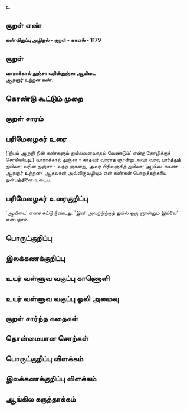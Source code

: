 உ

## குறள் எண் 

**கண்விதுப்பு அழிதல் - குறள் - ககஎ௯ - 1179**

## குறள் 

**வாராக்கால் துஞ்சா வரின்துஞ்சா ஆயிடை  
ஆரஞர் உற்றன கண்.**

## கொண்டு கூட்டும் முறை


## குறள் சாரம் 


## பரிமேலழகர் உரை

('நீயும் ஆற்றி நின் கண்களும் துயில்வனவாதல் வேண்டும்' என்ற தோழிக்குச் சொல்லியது.) வாராக்கால் துஞ்சா - காதலர் வாராத ஞான்று அவர் வரவு பார்த்துத் துயிலா; வரின் துஞ்சா - வந்த ஞான்று, அவர் பிரிவஞ்சித் துயிலா; ஆயிடைக்கண் ஆரஞர் உற்றன- ஆதலான் அவ்விருவழியும் என் கண்கள் பொறுத்தற்கரிய துன்பத்தினை உடைய.

## பரிமேலழகர் உரைகுறிப்பு   

'ஆயிடை' எனச் சுட்டு நீண்டது. 'இனி அவற்றிற்குத் துயில் ஒரு ஞான்றும் இல்லை' என்பதாம்.

## பொருட்குறிப்பு 


## இலக்கணக்குறிப்பு  


## உயர் வள்ளுவ வகுப்பு காணொளி


## உயர் வள்ளுவ வகுப்பு ஒலி அமைவு 

 
## குறள் சார்ந்த கதைகள் 


## தொன்மையான சொற்கள்


## பொருட்குறிப்பு விளக்கம்


## இலக்கணக்குறிப்பு விளக்கம்


## ஆங்கில கருத்தாக்கம் 


